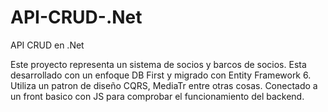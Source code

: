 # API-CRUD-.Net
API CRUD en .Net

Este proyecto representa un sistema de socios y barcos de socios. Esta desarrollado con un enfoque DB First y migrado con Entity Framework 6. Utiliza un patron de diseño CQRS, MediaTr entre otras cosas. Conectado a un front basico con JS para comprobar el funcionamiento del backend.
